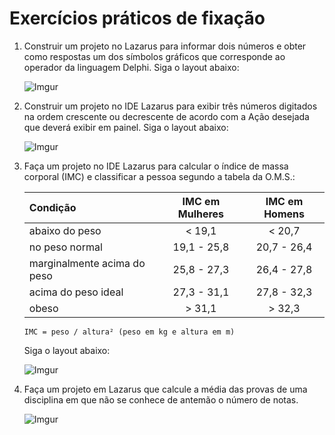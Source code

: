 # Exercícios práticos de fixação

1. Construir um projeto no Lazarus para informar dois números e obter como respostas um dos símbolos gráficos que corresponde ao operador da linguagem Delphi. Siga o layout abaixo:

    ![Imgur](https://i.imgur.com/0173bqu.png)
1. Construir um projeto no IDE Lazarus para exibir três números digitados na ordem crescente ou decrescente de acordo com a Ação desejada que deverá exibir em painel. Siga o layout abaixo:

    ![Imgur](https://i.imgur.com/V13DfEH.png)
1. Faça um projeto no IDE Lazarus para calcular o índice de massa corporal (IMC) e classificar a pessoa segundo a tabela da O.M.S.: 

    | Condição                    | IMC em Mulheres | IMC em Homens |
    | :---                        |      :---:      |     :---:     |
    | abaixo do peso              | < 19,1          | < 20,7        |
    | no peso normal              | 19,1 - 25,8     | 20,7 - 26,4   |
    | marginalmente acima do peso | 25,8 - 27,3     | 26,4 - 27,8   |
    | acima do peso ideal         | 27,3 - 31,1     | 27,8 - 32,3   |
    | obeso                       | > 31,1          | > 32,3        |

       IMC = peso / altura² (peso em kg e altura em m)

    Siga o layout abaixo:
    
    ![Imgur](https://i.imgur.com/s9xf3Mg.png)
1. Faça um projeto em Lazarus que calcule a média das provas de uma disciplina em que não se conhece de antemão o número de notas.

    ![Imgur](https://i.imgur.com/Ejuhkon.png)
